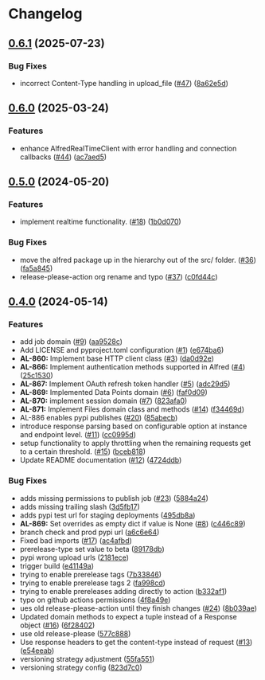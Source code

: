 # Changelog

## [0.6.1](https://github.com/tagshelfsrl/alfred-python/compare/v0.6.0...v0.6.1) (2025-07-23)


### Bug Fixes

* incorrect Content-Type handling in upload_file ([#47](https://github.com/tagshelfsrl/alfred-python/issues/47)) ([8a62e5d](https://github.com/tagshelfsrl/alfred-python/commit/8a62e5d3e710236f8d8748bf7bec649a22b3e006))

## [0.6.0](https://github.com/tagshelfsrl/alfred-python/compare/v0.5.0...v0.6.0) (2025-03-24)


### Features

* enhance AlfredRealTimeClient with error handling and connection callbacks ([#44](https://github.com/tagshelfsrl/alfred-python/issues/44)) ([ac7aed5](https://github.com/tagshelfsrl/alfred-python/commit/ac7aed5747c2eff300460c2c5b0ff31c808c9f5c))

## [0.5.0](https://github.com/tagshelfsrl/alfred-python/compare/v0.4.0...v0.5.0) (2024-05-20)


### Features

* implement realtime functionality. ([#18](https://github.com/tagshelfsrl/alfred-python/issues/18)) ([1b0d070](https://github.com/tagshelfsrl/alfred-python/commit/1b0d070932db0d46bef20546a78bdb70a4ccebf4))


### Bug Fixes

* move the alfred package up in the hierarchy out of the src/ folder. ([#36](https://github.com/tagshelfsrl/alfred-python/issues/36)) ([fa5a845](https://github.com/tagshelfsrl/alfred-python/commit/fa5a8452b573ea09c1ea66438b84082f257a727f))
* release-please-action org rename and typo ([#37](https://github.com/tagshelfsrl/alfred-python/issues/37)) ([c0fd44c](https://github.com/tagshelfsrl/alfred-python/commit/c0fd44cc32581323dad5c635b9a74a304157908d))

## [0.4.0](https://github.com/tagshelfsrl/alfred-python/compare/v0.3.0...v0.4.0) (2024-05-14)


### Features

* add job domain ([#9](https://github.com/tagshelfsrl/alfred-python/issues/9)) ([aa9528c](https://github.com/tagshelfsrl/alfred-python/commit/aa9528c18d35c2789fcda0590a7f270a691bc8f5))
* Add LICENSE and pyproject.toml configuration ([#1](https://github.com/tagshelfsrl/alfred-python/issues/1)) ([e674ba6](https://github.com/tagshelfsrl/alfred-python/commit/e674ba62777ea05fb5b0ebf4ed91c578dd3a02fa))
* **AL-860:** Implement base HTTP client class ([#3](https://github.com/tagshelfsrl/alfred-python/issues/3)) ([da0d92e](https://github.com/tagshelfsrl/alfred-python/commit/da0d92e19b7279f18eec918195f5ca76bc1f09c7))
* **AL-866:** Implement authentication methods supported in Alfred ([#4](https://github.com/tagshelfsrl/alfred-python/issues/4)) ([25c1530](https://github.com/tagshelfsrl/alfred-python/commit/25c153060129b73ef8a0511c28b98c5471905dee))
* **AL-867:** Implement OAuth refresh token handler  ([#5](https://github.com/tagshelfsrl/alfred-python/issues/5)) ([adc29d5](https://github.com/tagshelfsrl/alfred-python/commit/adc29d5562bf74dec97b3428e4dcb8bebfd201f5))
* **AL-869:** Implemented Data Points domain ([#6](https://github.com/tagshelfsrl/alfred-python/issues/6)) ([faf0d09](https://github.com/tagshelfsrl/alfred-python/commit/faf0d09995d7a2ad563f7145c4e7c4b7395d367a))
* **AL-870:** implement session domain ([#7](https://github.com/tagshelfsrl/alfred-python/issues/7)) ([823afa0](https://github.com/tagshelfsrl/alfred-python/commit/823afa0b415411cd4a0a824291ca3565676f54cf))
* **AL-871:** Implement Files domain class and methods ([#14](https://github.com/tagshelfsrl/alfred-python/issues/14)) ([f34469d](https://github.com/tagshelfsrl/alfred-python/commit/f34469d8a0647691fc139da35bcc0376e3785651))
* AL-886 enables pypi publishes ([#20](https://github.com/tagshelfsrl/alfred-python/issues/20)) ([85abecb](https://github.com/tagshelfsrl/alfred-python/commit/85abecb051e6304ccbf92f47ebc6834572df5880))
* introduce response parsing based on configurable option at instance and endpoint level. ([#11](https://github.com/tagshelfsrl/alfred-python/issues/11)) ([cc0995d](https://github.com/tagshelfsrl/alfred-python/commit/cc0995d9e66c5ed4dc84761a1212d1c6d0ae6119))
* setup functionality to apply throttling when the remaining requests get to a certain threshold. ([#15](https://github.com/tagshelfsrl/alfred-python/issues/15)) ([bceb818](https://github.com/tagshelfsrl/alfred-python/commit/bceb818570094daf258eb15ca5592047ec9f2808))
* Update README documentation ([#12](https://github.com/tagshelfsrl/alfred-python/issues/12)) ([4724ddb](https://github.com/tagshelfsrl/alfred-python/commit/4724ddb82111be4f7ffa8ee08767cd81306a57b0))


### Bug Fixes

* adds missing permissions to publish job ([#23](https://github.com/tagshelfsrl/alfred-python/issues/23)) ([5884a24](https://github.com/tagshelfsrl/alfred-python/commit/5884a24c2803fc3f81250602036f27fd4720768b))
* adds missing trailing slash ([3d5fb17](https://github.com/tagshelfsrl/alfred-python/commit/3d5fb17e72f692983122389e79e415e4195de875))
* adds pypi test url for staging deployments ([495db8a](https://github.com/tagshelfsrl/alfred-python/commit/495db8a1159b7a2d9b82fcaa094330bf3bda1365))
* **AL-869:** Set overrides as empty dict if value is None ([#8](https://github.com/tagshelfsrl/alfred-python/issues/8)) ([c446c89](https://github.com/tagshelfsrl/alfred-python/commit/c446c89ef0ca5f2152e1041ec5a007b7f89eae9e))
* branch check and prod pypi url ([a6c6e64](https://github.com/tagshelfsrl/alfred-python/commit/a6c6e64bc30c6b432ec9faf06e6bee154b06c461))
* Fixed bad imports ([#17](https://github.com/tagshelfsrl/alfred-python/issues/17)) ([ac4afbd](https://github.com/tagshelfsrl/alfred-python/commit/ac4afbdce6f0ded162d5fe5196a5d5804de9cc91))
* prerelease-type set value to beta ([89178db](https://github.com/tagshelfsrl/alfred-python/commit/89178db752611b2e3e88f770bab60942a16f4bdf))
* pypi wrong upload urls ([2181ece](https://github.com/tagshelfsrl/alfred-python/commit/2181eced8aa262a0f9bb6398d0711c2516fbe8b3))
* trigger build ([e41149a](https://github.com/tagshelfsrl/alfred-python/commit/e41149a396a509a5e981887f410820c7cb6f5616))
* trying to enable prerelease tags ([7b33846](https://github.com/tagshelfsrl/alfred-python/commit/7b33846b69d848b5032d23d7216cc190b79c2203))
* trying to enable prerelease tags 2 ([fa998cd](https://github.com/tagshelfsrl/alfred-python/commit/fa998cd78bde051b097b9ebcb220f1b810de59c2))
* trying to enable prereleases adding directly to action ([b332af1](https://github.com/tagshelfsrl/alfred-python/commit/b332af17bda35f80e88315892550ce56bf426017))
* typo on github actions permissions ([4f8a49e](https://github.com/tagshelfsrl/alfred-python/commit/4f8a49e6f3270d59fe3d93ce6c335cf362d4108a))
* ues old release-please-action until they finish changes ([#24](https://github.com/tagshelfsrl/alfred-python/issues/24)) ([8b039ae](https://github.com/tagshelfsrl/alfred-python/commit/8b039ae176d70cafc2d6037bd3c573973ad51900))
* Updated domain methods to expect a tuple instead of a Response object ([#16](https://github.com/tagshelfsrl/alfred-python/issues/16)) ([6f28402](https://github.com/tagshelfsrl/alfred-python/commit/6f284020611c99fc4b2482b25fc51fe783cf37ac))
* use old release-please ([577c888](https://github.com/tagshelfsrl/alfred-python/commit/577c888e97f4593f5477d80b7f95393acd49e9a4))
* Use response headers to get the content-type instead of request ([#13](https://github.com/tagshelfsrl/alfred-python/issues/13)) ([e54eeab](https://github.com/tagshelfsrl/alfred-python/commit/e54eeab7bc32736210106b65b4c766cf9fe5133f))
* versioning strategy adjustment ([55fa551](https://github.com/tagshelfsrl/alfred-python/commit/55fa551f812bdb3525bfa6f500c0b6f5a0585119))
* versioning strategy config ([823d7c0](https://github.com/tagshelfsrl/alfred-python/commit/823d7c0cc86bcb07b896cfae29a806b5dab4aad0))
